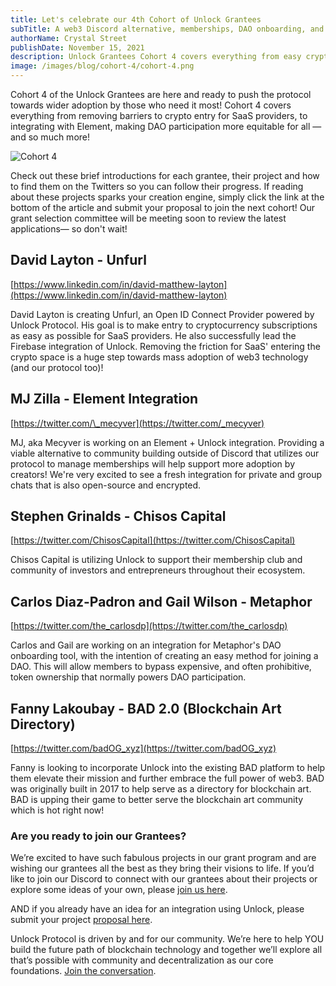 ```yaml
---
title: Let's celebrate our 4th Cohort of Unlock Grantees
subTitle: A web3 Discord alternative, memberships, DAO onboarding, and identity!
authorName: Crystal Street
publishDate: November 15, 2021
description: Unlock Grantees Cohort 4 covers everything from easy crypto adoption for SaaS to Element integrations and everything in between!
image: /images/blog/cohort-4/cohort-4.png
---
```


Cohort 4 of the Unlock Grantees are here and ready to push the protocol towards wider adoption by those who need it most! Cohort 4 covers everything from removing barriers to crypto entry for SaaS providers, to integrating with Element, making DAO participation more equitable for all — and so much more!

![Cohort 4](/images/blog/cohort-4/cohort-4.png)

Check out these brief introductions for each grantee, their project and how to find them on the Twitters so you can follow their progress. If reading about these projects sparks your creation engine, simply click the link at the bottom of the article and submit your proposal to join the next cohort! Our grant selection committee will be meeting soon to review the latest applications— so don't wait!

## David Layton - Unfurl

[https://www.linkedin.com/in/david-matthew-layton](https://www.linkedin.com/in/david-matthew-layton)

David Layton is creating Unfurl, an Open ID Connect Provider powered by Unlock Protocol. His goal is to make entry to cryptocurrency subscriptions as easy as possible for SaaS providers. He also successfully lead the Firebase integration of Unlock. Removing the friction for SaaS' entering the crypto space is a huge step towards mass adoption of web3 technology (and our protocol too)!

## MJ Zilla - Element Integration

[https://twitter.com/\_mecyver](https://twitter.com/_mecyver)

MJ, aka Mecyver is working on an Element + Unlock integration. Providing a viable alternative to community building outside of Discord that utilizes our protocol to manage memberships will help support more adoption by creators! We're very excited to see a fresh integration for private and group chats that is also open-source and encrypted.

## Stephen Grinalds - Chisos Capital

[https://twitter.com/ChisosCapital](https://twitter.com/ChisosCapital)

Chisos Capital is utilizing Unlock to support their membership club and community of investors and entrepreneurs throughout their ecosystem.

## Carlos Diaz-Padron and Gail Wilson - Metaphor

[https://twitter.com/the_carlosdp](https://twitter.com/the_carlosdp)

Carlos and Gail are working on an integration for Metaphor's DAO onboarding tool, with the intention of creating an easy method for joining a DAO. This will allow members to bypass expensive, and often prohibitive, token ownership that normally powers DAO participation.

## Fanny Lakoubay - BAD 2.0 (Blockchain Art Directory)

[https://twitter.com/badOG_xyz](https://twitter.com/badOG_xyz)

Fanny is looking to incorporate Unlock into the existing BAD platform to help them elevate their mission and further embrace the full power of web3. BAD was originally built in 2017 to help serve as a directory for blockchain art. BAD is upping their game to better serve the blockchain art community which is hot right now!

### Are you ready to join our Grantees?

We’re excited to have such fabulous projects in our grant program and are wishing our grantees all the best as they bring their visions to life. If you’d like to join our Discord to connect with our grantees about their projects or explore some ideas of your own, please [join us here](https://discord.gg/Ah6ZEJyTDp).

AND if you already have an idea for an integration using Unlock, please submit your project [proposal here](https://share.hsforms.com/1gAdLgNOESNCWJ9bJxCUAMwbvg22).

Unlock Protocol is driven by and for our community. We’re here to help YOU build the future path of blockchain technology and together we’ll explore all that’s possible with community and decentralization as our core foundations. [Join the conversation](https://unlock.community/).
